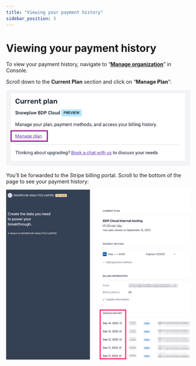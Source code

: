 ```yaml
---
title: "Viewing your payment history"
sidebar_position: 3
---
```


# Viewing your payment history

To view your payment history, navigate to “[**Manage organization**](https://console.snowplowanalytics.com/settings)” in Console. 

Scroll down to the **Current Plan** section and click on “**Manage Plan**”:

![manage plan](images/Screenshot_2022-09-14_at_21.06.47.png)

You’ll be forwarded to the Stripe billing portal. Scroll to the bottom of the page to see your payment history:

![payment history](images/Screenshot_2022-09-14_at_21.14.14.png)
